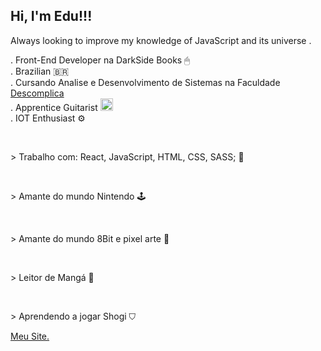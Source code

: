<h2>Hi, I'm Edu!!!  </h2>
<p>Always looking to improve my knowledge of JavaScript and its universe .</p>
<p>
  . Front-End Developer na DarkSide Books  🖱
  <br>
  . Brazilian 🇧🇷
  <br>
  . Cursando Analise e Desenvolvimento de Sistemas na Faculdade <a href="https://descomplica.com.br/faculdade/" target="_blank">Descomplica</a>
  <br>
  . Apprentice Guitarist  <img src="https://emojipedia-us.s3.dualstack.us-west-1.amazonaws.com/thumbs/160/apple/271/guitar_1f3b8.png" srcset="https://emojipedia-us.s3.dualstack.us-west-1.amazonaws.com/thumbs/320/apple/271/guitar_1f3b8.png 2x" alt="Guitar on Apple iOS 14.2" width="20" height="20">
  <br>
  . IOT Enthusiast ⚙️
</p>
<br>
<p>
  > Trabalho com: React, JavaScript, HTML, CSS, SASS; 💾
</p>
<br>
<p>
  > Amante do mundo Nintendo 🕹️
</p>
<br>
<p>
  > Amante do mundo 8Bit e pixel arte 👾
</p>
<br>
<p>
  > Leitor de Mangá 📙
</p>
<br>
<p>
  > Aprendendo a jogar Shogi ⛉
</p> 
<a href="https://eduardosilvajs.com.br/" target="_blank">Meu Site.</a>
